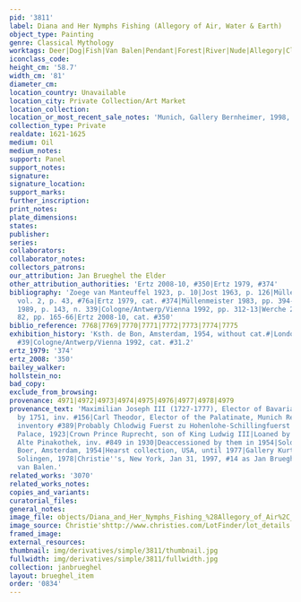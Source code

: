 ```yaml
---
pid: '3811'
label: Diana and Her Nymphs Fishing (Allegory of Air, Water & Earth)
object_type: Painting
genre: Classical Mythology
worktags: Deer|Dog|Fish|Van Balen|Pendant|Forest|River|Nude|Allegory|Classical|History|Mythological
iconclass_code:
height_cm: '58.7'
width_cm: '81'
diameter_cm:
location_country: Unavailable
location_city: Private Collection/Art Market
location_collection:
location_or_most_recent_sale_notes: 'Munich, Gallery Bernheimer, 1998, cat. #7'
collection_type: Private
realdate: 1621-1625
medium: Oil
medium_notes:
support: Panel
support_notes:
signature:
signature_location:
support_marks:
further_inscription:
print_notes:
plate_dimensions:
states:
publisher:
series:
collaborators:
collaborator_notes:
collectors_patrons:
our_attribution: Jan Brueghel the Elder
other_attribution_authorities: 'Ertz 2008-10, #350|Ertz 1979, #374'
bibliography: 'Zoege van Manteuffel 1923, p. 10|Jost 1963, p. 126|Müllenmeister 1978,
  vol. 2, p. 43, #76a|Ertz 1979, cat. #374|Müllenmeister 1983, pp. 394-95, fig.s 1-3|Robels
  1989, p. 143, n. 339|Cologne/Antwerp/Vienna 1992, pp. 312-13|Werche 2004, cat. #A
  82, pp. 165-66|Ertz 2008-10, cat. #350'
biblio_reference: 7768|7769|7770|7771|7772|7773|7774|7775
exhibition_history: 'Ksth. de Bon, Amsterdam, 1954, without cat.#|London 1979, cat.
  #39|Cologne/Antwerp/Vienna 1992, cat. #31.2'
ertz_1979: '374'
ertz_2008: '350'
bailey_walker:
hollstein_no:
bad_copy:
exclude_from_browsing:
provenance: 4971|4972|4973|4974|4975|4976|4977|4978|4979
provenance_text: 'Maximilian Joseph III (1727-1777), Elector of Bavaria, Nymphenburg,
  by 1751, inv. #156|Carl Theodor, Elector of the Palatinate, Munich Residence, 1799
  inventory #389|Probably Chlodwig Fuerst zu Hohenlohe-Schillingfuerst|Leuchtenberg
  Palace, 1923|Crown Prince Ruprecht, son of King Ludwig III|Loaned by him to the
  Alte Pinakothek, inv. #849 in 1930|Deaccessioned by them in 1954|Sold to Gal. de
  Boer, Amsterdam, 1954|Hearst collection, USA, until 1977|Gallery Kurt Mullenmeister,
  Solingen, 1978|Christie''s, New York, Jan 31, 1997, #14 as Jan Brueghel and Hendrick
  van Balen.'
related_works: '3070'
related_works_notes:
copies_and_variants:
curatorial_files:
general_notes:
image_file: objects/Diana_and_Her_Nymphs_Fishing_%28Allegory_of_Air%2C_Water_%26_Earth%29.png
image_source: Christie'shttp://www.christies.com/LotFinder/lot_details.aspx
framed_image:
external_resources:
thumbnail: img/derivatives/simple/3811/thumbnail.jpg
fullwidth: img/derivatives/simple/3811/fullwidth.jpg
collection: janbrueghel
layout: brueghel_item
order: '0834'
---
```

